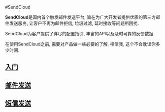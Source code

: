 #SendCloud

**SendCloud**是国内首个触发邮件发送平台, 旨在为广大开发者提供优质的第三方邮件发送服务, 让客户不再为邮件拒信, 垃圾过滤, 延时接收等问题所困扰.

SendCloud为客户提供了详尽的配置指引, 丰富的API以及及时可靠的反馈数据. 

在使用SendCloud之前, 需要对产品做一些必要的了解, 相信我, 这个不会耽误你多少时间.

## [入门](guide/index.md)
## [邮件发送]()
## [短信发送]()

